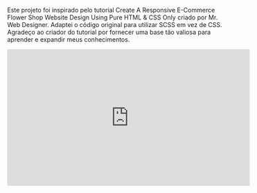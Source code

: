 Este projeto foi inspirado pelo tutorial Create A Responsive E-Commerce Flower Shop Website Design Using Pure HTML & CSS Only criado por Mr. Web Designer.
Adaptei o código original para utilizar SCSS em vez de CSS.
Agradeço ao criador do tutorial por fornecer uma base tão valiosa para aprender e expandir meus conhecimentos.

<iframe width="560" height="315" src="https://www.youtube.com/embed/cLOT0APQzDs?si=vcG4d73ywvuQ9hLy" title="YouTube video player" frameborder="0" allow="accelerometer; autoplay; clipboard-write; encrypted-media; gyroscope; picture-in-picture; web-share" referrerpolicy="strict-origin-when-cross-origin" allowfullscreen></iframe>
